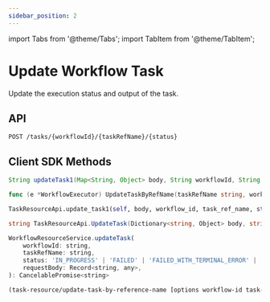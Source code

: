 ```yaml
---
sidebar_position: 2
---
```


import Tabs from '@theme/Tabs';
import TabItem from '@theme/TabItem';

# Update Workflow Task

Update the execution status and output of the task.

## API
```
POST /tasks/{workflowId}/{taskRefName}/{status}
```

## Client SDK Methods

<Tabs>
<TabItem value="Java" label="Java">

```java
String updateTask1(Map<String, Object> body, String workflowId, String taskRefName, String status) throws ApiException
```

</TabItem>
<TabItem value="Golang" label="Golang">

```go
func (e *WorkflowExecutor) UpdateTaskByRefName(taskRefName string, workflowInstanceId string, status model.TaskResultStatus, output interface{}) error
```

</TabItem>
<TabItem value="Python" label="Python">

```python
TaskResourceApi.update_task1(self, body, workflow_id, task_ref_name, status, **kwargs)
```

</TabItem>
<TabItem value="CSharp" label="CSharp">

```csharp
string TaskResourceApi.UpdateTask(Dictionary<string, Object> body, string workflowId, string taskRefName, string status, string workerid = null)
```

</TabItem>
<TabItem value="Javascript" label="Javascript">

```javascript
WorkflowResourceService.updateTask(
    workflowId: string,
    taskRefName: string,
    status: 'IN_PROGRESS' | 'FAILED' | 'FAILED_WITH_TERMINAL_ERROR' | 'COMPLETED',
    requestBody: Record<string, any>,
): CancelablePromise<string>
```

</TabItem>
<TabItem value="Clojure" label="Clojure">

```clojure
(task-resource/update-task-by-reference-name [options workflow-id task-reference-name status update-req])
```

</TabItem>
</Tabs>
